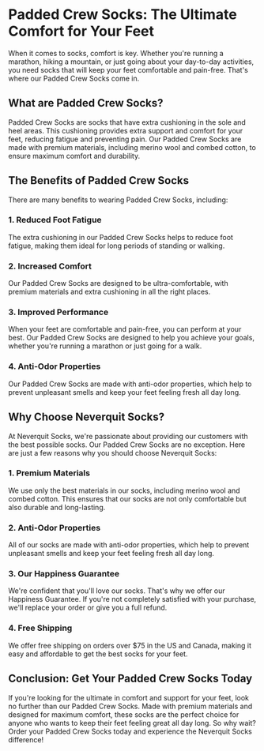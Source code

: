 # Padded Crew Socks: The Ultimate Comfort for Your Feet

When it comes to socks, comfort is key. Whether you're running a marathon, hiking a mountain, or just going about your day-to-day activities, you need socks that will keep your feet comfortable and pain-free. That's where our Padded Crew Socks come in.

## What are Padded Crew Socks?

Padded Crew Socks are socks that have extra cushioning in the sole and heel areas. This cushioning provides extra support and comfort for your feet, reducing fatigue and preventing pain. Our Padded Crew Socks are made with premium materials, including merino wool and combed cotton, to ensure maximum comfort and durability.

## The Benefits of Padded Crew Socks

There are many benefits to wearing Padded Crew Socks, including:

### 1. Reduced Foot Fatigue

The extra cushioning in our Padded Crew Socks helps to reduce foot fatigue, making them ideal for long periods of standing or walking.

### 2. Increased Comfort

Our Padded Crew Socks are designed to be ultra-comfortable, with premium materials and extra cushioning in all the right places.

### 3. Improved Performance

When your feet are comfortable and pain-free, you can perform at your best. Our Padded Crew Socks are designed to help you achieve your goals, whether you're running a marathon or just going for a walk.

### 4. Anti-Odor Properties

Our Padded Crew Socks are made with anti-odor properties, which help to prevent unpleasant smells and keep your feet feeling fresh all day long.

## Why Choose Neverquit Socks?

At Neverquit Socks, we're passionate about providing our customers with the best possible socks. Our Padded Crew Socks are no exception. Here are just a few reasons why you should choose Neverquit Socks:

### 1. Premium Materials

We use only the best materials in our socks, including merino wool and combed cotton. This ensures that our socks are not only comfortable but also durable and long-lasting.

### 2. Anti-Odor Properties

All of our socks are made with anti-odor properties, which help to prevent unpleasant smells and keep your feet feeling fresh all day long.

### 3. Our Happiness Guarantee

We're confident that you'll love our socks. That's why we offer our Happiness Guarantee. If you're not completely satisfied with your purchase, we'll replace your order or give you a full refund.

### 4. Free Shipping

We offer free shipping on orders over $75 in the US and Canada, making it easy and affordable to get the best socks for your feet.

## Conclusion: Get Your Padded Crew Socks Today

If you're looking for the ultimate in comfort and support for your feet, look no further than our Padded Crew Socks. Made with premium materials and designed for maximum comfort, these socks are the perfect choice for anyone who wants to keep their feet feeling great all day long. So why wait? Order your Padded Crew Socks today and experience the Neverquit Socks difference!